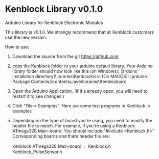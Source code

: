 # Kenblock Library v0.1.0

Arduino Library for Kenblock Electronic Modules

This library is v0.1.0. We strongly recommend that all Kenblock customers use the new version.

How to use:

1. Download the source from the git https://github.com

2. copy the Kenblock folder to your arduino default library. Your Arduino library folder should now look like this 
   (on Windows): [arduino installation directory]\libraries\Kenblock\src
   (On MACOS): [arduino Package Contents]\contents\Jave\libraries\Kenblock\src

3. Open the Arduino Application. (If it's already open, you will need to restart it to see changes.)

4. Click "File-> Examples". Here are some test programs in Kenblock -> examples

5. Depending on the type of board you're using, you need to modify the header file to match.
   For example, if you're using a Kenblock ATmega328 Main-board. You should include "#include <Kenblock.h>"
   Corresponding boards and there header file are:

   Kenblock ATmega328 Main-board ：
		Kenblock.h
		Kenblock_PulseSensor.h

